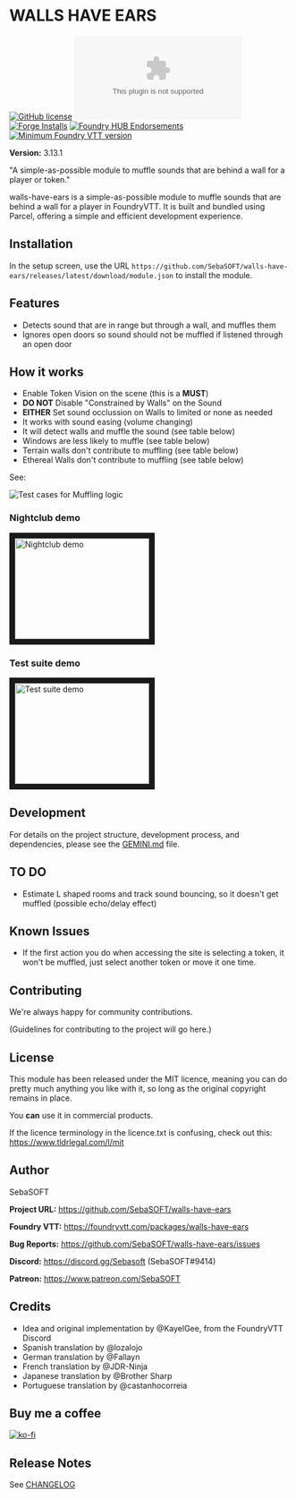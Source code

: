 # WALLS HAVE EARS

[![GitHub license](https://img.shields.io/github/license/SebaSOFT/walls-have-ears)](https://github.com/SebaSOFT/walls-have-ears/blob/main/LICENSE)
[![GitHub release](https://img.shields.io/github/downloads-pre/SebaSOFT/walls-have-ears/latest/module.zip?label=downloads)](https://github.com/SebaSOFT/walls-have-ears/releases/)
[![Forge Installs](https://img.shields.io/badge/dynamic/json?color=green&label=Forge%20installs&query=package.installs&suffix=%25&url=https%3A%2F%2Fforge-vtt.com%2Fapi%2Fbazaar%2Fpackage%2Fwalls-have-ears)](https://forge-vtt.com/bazaar#package=walls-have-ears)
[![Foundry HUB Endorsements](https://img.shields.io/badge/dynamic/json?label=FoundryHUB%20Endorsements&query=%24.endorsements&url=https%3A%2F%2Fwww.foundryvtt-hub.com%2Fwp-json%2Fhubapi%2Fv1%2Fpackage%2Fwalls-have-ears)](https://www.foundryvtt-hub.com/package/walls-have-ears/)
[![Minimum Foundry VTT version](https://img.shields.io/badge/dynamic/json?label=Foundry%20VTT%20version&query=%24.minimumCoreVersion&suffix=%20or%20later&url=https%3A%2F%2Fgithub.com%2FSebaSOFT%2Fwalls-have-ears%2Freleases%2Flatest%2Fdownload%2Fmodule.json)](https://github.com/SebaSOFT/walls-have-ears/releases/latest/download/module.json)

**Version:** 3.13.1

"A simple-as-possible module to muffle sounds that are behind a wall for a player or token."

walls-have-ears is a simple-as-possible module to muffle sounds that are behind a wall for a player in FoundryVTT. It is built and bundled using Parcel, offering a simple and efficient development experience.

## Installation

In the setup screen, use the URL `https://github.com/SebaSOFT/walls-have-ears/releases/latest/download/module.json` to install the module.

## Features

- Detects sound that are in range but through a wall, and muffles them
- Ignores open doors so sound should not be muffled if listened through an open door

## How it works

- Enable Token Vision on the scene (this is a **MUST**)
- **DO NOT** Disable "Constrained by Walls" on the Sound
- **EITHER** Set sound occlussion on Walls to limited or none as needed
- It works with sound easing (volume changing)
- It will detect walls and muffle the sound (see table below)
- Windows are less likely to muffle (see table below)
- Terrain walls don't contribute to muffling (see table below)
- Ethereal Walls don't contribute to muffling (see table below)

See:

![Test cases for Muffling logic](https://raw.githubusercontent.com/SebaSOFT/walls-have-ears/develop/mufflingLogic.jpg)

### Nightclub demo

<a href="http://www.youtube.com/watch?feature=player_embedded&v=EXkrlQVEeAo
" target="_blank"><img src="http://img.youtube.com/vi/EXkrlQVEeAo/0.jpg"
alt="Nightclub demo" width="240" height="180" border="10" /></a>

### Test suite demo

<a href="http://www.youtube.com/watch?feature=player_embedded&v=hlsi4gw1YIA
" target="_blank"><img src="http://img.youtube.com/vi/hlsi4gw1YIA/0.jpg"
alt="Test suite demo" width="240" height="180" border="10" /></a>

## Development

For details on the project structure, development process, and dependencies, please see the [GEMINI.md](GEMINI.md) file.

## TO DO

- Estimate L shaped rooms and track sound bouncing, so it doesn't get muffled (possible echo/delay effect)

## Known Issues

- If the first action you do when accessing the site is selecting a token, it won't be muffled, just select another token or move it one time.

## Contributing

We're always happy for community contributions.

(Guidelines for contributing to the project will go here.)

## License

This module has been released under the MIT licence, meaning you can do pretty much anything you like with it, so long as the original copyright remains in place.

You **can** use it in commercial products.

If the licence terminology in the licence.txt is confusing, check out this: https://www.tldrlegal.com/l/mit

## Author

SebaSOFT

**Project URL:** https://github.com/SebaSOFT/walls-have-ears

**Foundry VTT:** https://foundryvtt.com/packages/walls-have-ears

**Bug Reports:** https://github.com/SebaSOFT/walls-have-ears/issues

**Discord:** https://discord.gg/Sebasoft (SebaSOFT#9414)

**Patreon:** https://www.patreon.com/SebaSOFT

## Credits

- Idea and original implementation by @KayelGee, from the FoundryVTT Discord
- Spanish translation by @lozalojo
- German translation by @Fallayn
- French translation by @JDR-Ninja
- Japanese translation by @Brother Sharp
- Portuguese translation by @castanhocorreia

## Buy me a coffee

[![ko-fi](https://ko-fi.com/img/githubbutton_sm.svg)](https://ko-fi.com/W7W22C3S2)

## Release Notes

See [CHANGELOG](CHANGELOG.md)
